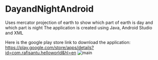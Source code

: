 # DayandNightAndroid

Uses mercator projection of earth to show which part of earth is day and which part is night
The application is created using Java, Android Studio and XML

Here is the google play store link to download the application:
https://play.google.com/store/apps/details?id=com.rafisantu.helloworld&hl=en
![main](https://github.com/shafihaque7/DayandNightAndroid/Screenshot_1.png)
